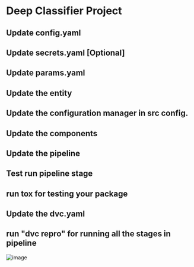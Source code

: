 # Deep Classifier Project

## Update config.yaml
## Update secrets.yaml [Optional]
## Update params.yaml
## Update the entity
## Update the configuration manager in src config.
## Update the components
## Update the pipeline
## Test run pipeline stage
## run tox for testing your package
## Update the dvc.yaml
## run "dvc repro" for running all the stages in pipeline

![image](https://user-images.githubusercontent.com/30526143/192082669-bdd08769-da00-4778-bc57-7eb99524ca73.png)
